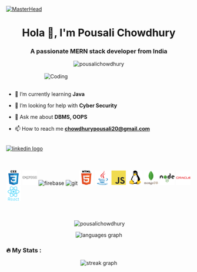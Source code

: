 [![MasterHead](https://www.daac.in/images/course/78838d57d1a7987f1183db17cb6c27f6793802489-mern.jpg)]()
<h1 align="center">Hola 👋, I'm Pousali Chowdhury</h1>
<h3 align="center">A passionate MERN stack developer from India</h3>


<div align="center">
   <img src="https://komarev.com/ghpvc/?username=pousalichowdhury&label=Profile%20views&color=0e75b6&style=flat" alt="pousalichowdhury" /> 
</div>



<br>
<img align="right" alt="Coding" width="400" src="https://startcoding.co.in/wp-content/uploads/2021/12/coding-for-kids.gif">

<br>
<br>

- 🌱 I’m currently learning **Java**

- 🤝 I’m looking for help with **Cyber Security**

- 💬 Ask me about **DBMS, OOPS**

- 📫 How to reach me **chowdhurypousali20@gmail.com**

<br>


<div align="left">
<a href="https://linkedin.com/in/pousalichowdhury" target="blank"><img src="https://img.shields.io/static/v1?message=LinkedIn&logo=linkedin&label=&color=0077B5&logoColor=white&labelColor=&style=for-the-badge" height="35" alt="linkedin logo"  /></a>
</div>

<br>
<br>



<br>
<div align="left">
<img src="https://raw.githubusercontent.com/devicons/devicon/master/icons/css3/css3-original-wordmark.svg" alt="css3" height="40"/>
<img src="https://raw.githubusercontent.com/devicons/devicon/master/icons/express/express-original-wordmark.svg" alt="express" height="40"/>
<img src="https://www.vectorlogo.zone/logos/firebase/firebase-icon.svg" alt="firebase" height="40"/>
<img src="https://www.vectorlogo.zone/logos/git-scm/git-scm-icon.svg" alt="git" height="40"/>
<img src="https://raw.githubusercontent.com/devicons/devicon/master/icons/html5/html5-original-wordmark.svg" alt="html5" height="40"/>
<img src="https://raw.githubusercontent.com/devicons/devicon/master/icons/java/java-original.svg" alt="java" height="40"/>
<img src="https://raw.githubusercontent.com/devicons/devicon/master/icons/javascript/javascript-original.svg" alt="javascript" height="40"/>
<img src="https://raw.githubusercontent.com/devicons/devicon/master/icons/linux/linux-original.svg" alt="linux" height="40"/>
<img src="https://raw.githubusercontent.com/devicons/devicon/master/icons/mongodb/mongodb-original-wordmark.svg" alt="mongodb" height="40"/>
<img src="https://raw.githubusercontent.com/devicons/devicon/master/icons/nodejs/nodejs-original-wordmark.svg" alt="nodejs" height="40"/>
<img src="https://raw.githubusercontent.com/devicons/devicon/master/icons/oracle/oracle-original.svg" alt="oracle" height="40"/>
<img src="https://raw.githubusercontent.com/devicons/devicon/master/icons/react/react-original-wordmark.svg" alt="react" height="40"/>
</div>
<br>


<br>

<div align="center">
 
&nbsp;<img align="center" src="https://github-readme-stats.vercel.app/api?username=pousalichowdhury&show_icons=true&locale=en&theme=dracula&include_all_commits=true&count_private=true" height="150" alt="pousalichowdhury" />

<img src="https://github-readme-stats.vercel.app/api/top-langs?username=pousalichowdhury&locale=en&hide_title=false&layout=compact&card_width=320&langs_count=5&theme=dracula&hide_border=false" height="150" alt="languages graph"  />
</div>


<h3 align="left">🔥   My Stats :</h3>


<div align="center">
  <img src="https://streak-stats.demolab.com?user=pousalichowdhury&locale=en&mode=daily&theme=dark&hide_border=false&border_radius=5&order=3" height="220" alt="streak graph"  />
</div>
